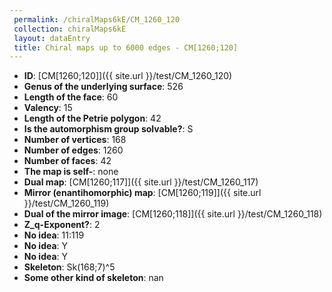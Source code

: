 ```yaml
--- 
 permalink: /chiralMaps6kE/CM_1260_120 
 collection: chiralMaps6kE
 layout: dataEntry
 title: Chiral maps up to 6000 edges - CM[1260;120]
---
```


- **ID**: [CM[1260;120]]({{ site.url }}/test/CM_1260_120)
- **Genus of the underlying surface**: 526
- **Length of the face**: 60
- **Valency**: 15
- **Length of the Petrie polygon**: 42
- **Is the automorphism group solvable?**: S
- **Number of vertices**: 168
- **Number of edges**: 1260
- **Number of faces**: 42
- **The map is self-**: none
- **Dual map**: [CM[1260;117]]({{ site.url }}/test/CM_1260_117)
- **Mirror (enantihomorphic) map**: [CM[1260;119]]({{ site.url }}/test/CM_1260_119)
- **Dual of the mirror image**: [CM[1260;118]]({{ site.url }}/test/CM_1260_118)
- **Z_q-Exponent?**: 2
- **No idea**:  11:119
- **No idea**: Y
- **No idea**: Y
- **Skeleton**: Sk(168;7)^5
- **Some other kind of skeleton**: nan
